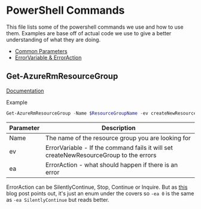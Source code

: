 # PowerShell Commands

This file lists some of the powershell commands we use and how to use them. Examples are base off of actual code we use to give a better understanding of what they are doing.

* [Common Parameters](https://ss64.com/ps/common.html)
* [ErrorVariable & ErrorAction](https://blogs.technet.microsoft.com/heyscriptingguy/2014/07/09/handling-errors-the-powershell-way/)

## Get-AzureRmResourceGroup
[Documentation](https://docs.microsoft.com/en-us/powershell/module/azurerm.resources/get-azurermresourcegroup?view=azurermps-5.1.1)

Example
```powershell
Get-AzureRmResourceGroup -Name $ResourceGroupName -ev createNewResourceGroup -ea 0
```
| Parameter|Description|
|-|-|
| Name| The name of the resource group you are looking for |
| ev| ErrorVariable - If the command fails it will set createNewResourceGroup to the errors 
| ea| ErrorAction - what should happen if there is an error |

ErrorAction can be SilentlyContinue, Stop, Continue or Inquire. But as [this](https://blogs.msdn.microsoft.com/powershell/2008/03/29/erroraction-silentlycontinue-gt-ea-0/) blog post points out, it's just an enum under the covers so `-ea 0` is the same as `-ea SilentlyContinue` but reads better.